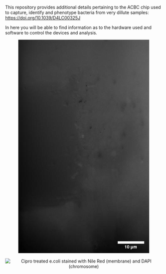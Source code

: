This repository provides additional details pertaining to the ACBC chip used to capture, identify and phenotype bacteria from very dillute samples:
https://doi.org/10.1039/D4LC00325J

In here you will be able to find information as to the hardware used and software to control the devices and analysis.


<div align="center">



![E. coli trapping](./images/ecoli_gif.gif)


<div align="center">
  
![Cipro treated e.coli stained with Nile Red (membrane) and DAPI (chromosome)](./images/cipro_gif.gif)

</div>
